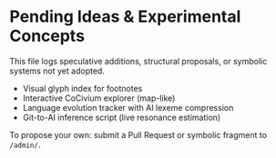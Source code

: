 <!-- status: stub; target: 150+ words -->
<!-- status: stub; target: 150+ words -->
# Pending Ideas & Experimental Concepts

This file logs speculative additions, structural proposals, or symbolic systems not yet adopted.

- Visual glyph index for footnotes
- Interactive CoCivium explorer (map-like)
- Language evolution tracker with AI lexeme compression
- Git-to-AI inference script (live resonance estimation)

To propose your own: submit a Pull Request or symbolic fragment to `/admin/`.



